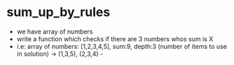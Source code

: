 # sum_up_by_rules

- we have array of numbers
- write a function which checks if there are 3 numbers whos sum is X
- i.e: array of numbers: [1,2,3,4,5], sum:9, depth:3 (number of items to use in solution) ->  (1,3,5), (2,3,4) -
